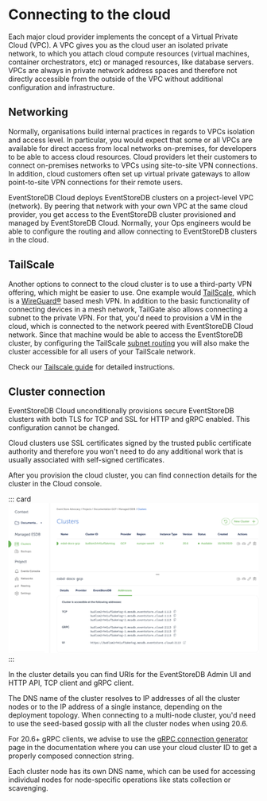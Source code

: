 # Connecting to the cloud

Each major cloud provider implements the concept of a Virtual Private Cloud (VPC). A VPC gives you as the cloud user an isolated private network, to which you attach cloud compute resources (virtual machines, container orchestrators, etc) or managed resources, like database servers. VPCs are always in private network address spaces and therefore not directly accessible from the outside of the VPC without additional configuration and infrastructure.

## Networking

Normally, organisations build internal practices in regards to VPCs isolation and access level. In particular, you would expect that some or all VPCs are available for direct access from local networks on-premises, for developers to be able to access cloud resources. Cloud providers let their customers to connect on-premises networks to VPCs using site-to-site VPN connections. In addition, cloud customers often set up virtual private gateways to allow point-to-site VPN connections for their remote users.

EventStoreDB Cloud deploys EventStoreDB clusters on a project-level VPC (network). By peering that network with your own VPC at the same cloud provider, you get access to the EventStoreDB cluster provisioned and managed by EventStoreDB Cloud. Normally, your Ops engineers would be able to configure the routing and allow connecting to EventStoreDB clusters in the cloud.

## TailScale

Another options to connect to the cloud cluster is to use a third-party VPN offering, which might be easier to use. One example would [TailScale](https://tailscale.com), which is a [WireGuard®](https://www.wireguard.com/) based mesh VPN. In addition to the basic functionality of connecting devices in a mesh network, TailGate also allows connecting a subnet to the private VPN. For that, you'd need to provision a VM in the cloud, which is connected to the network peered with EventStoreDB Cloud network. Since that machine would be able to access the EventStoreDB cluster, by configuring the TailScale [subnet routing](https://tailscale.com/kb/1019/subnets) you will also make the cluster accessible for all users of your TailScale network.

Check our [Tailscale guide](tailscale.md) for detailed instructions.

## Cluster connection

EventStoreDB Cloud unconditionally provisions secure EventStoreDB clusters with both TLS for TCP and SSL for HTTP and gRPC enabled. This configuration cannot be changed.

Cloud clusters use SSL certificates signed by the trusted public certificate authority and therefore you won't need to do any additional work that is usually associated with self-signed certificates.

After you provision the cloud cluster, you can find connection details for the cluster in the Cloud console.

::: card 
![Cluster details](./images/cloud-cluster-details.png)
:::

In the cluster details you can find URIs for the EventStoreDB Admin UI and HTTP API, TCP client and gRPC client.

The DNS name of the cluster resolves to IP addresses of all the cluster nodes or to the IP address of a single instance, depending on the deployment topology. When connecting to a multi-node cluster, you'd need to use the seed-based gossip with all the cluster nodes when using 20.6. 

For 20.6+ gRPC clients, we advise to use the [gRPC connection generator](https://developers.eventstore.com/clients/grpc/getting-started/) page in the documentation where you can use your cloud cluster ID to get a properly composed connection string.

Each cluster node has its own DNS name, which can be used for accessing individual nodes for node-specific operations like stats collection or scavenging.
